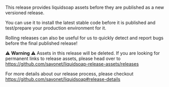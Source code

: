 This release provides liquidsoap assets before they are published as a new versioned release.

You can use it to install the latest stable code before it is published and test/prepare your production environment for it.

Rolling releases can also be useful for us to quickly detect and report bugs before the final published release!

⚠️  **Warning** ⚠️
Assets in this release will be deleted. If you are looking for permanent links to release assets, please head over to https://github.com/savonet/liquidsoap-release-assets/releases

For more details about our release process, please checkout https://github.com/savonet/liquidsoap#release-details


